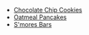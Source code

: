- [Chocolate Chip Cookies](/recipes/cookies.md)
- [Oatmeal Pancakes](/recipes/oatmeal-pancakes.md)
- [S'mores Bars](/recipes/smores-bars.md)